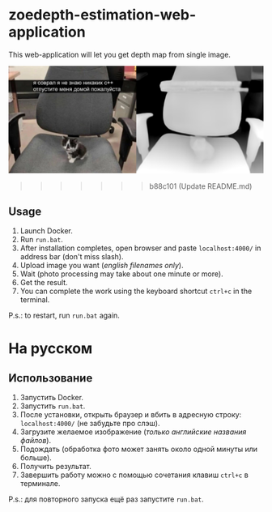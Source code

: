 # zoedepth-estimation-web-application
This web-application will let you get depth map from single image.

![alt text](https://github.com/Corvuvr/zoedepth-estimation-web-application/blob/main/src/uploads/hat.png?raw=true)
>>>>>>> b88c101 (Update README.md)
## Usage
1. Launch Docker.
2. Run `run.bat`.
3. After installation completes, open browser and paste `localhost:4000/` in address bar (don't miss slash).
4. Upload image you want (_english filenames only_).
5. Wait (photo processing may take about one minute or more).
6. Get the result.
7. You can complete the work using the keyboard shortcut `ctrl+c` in the terminal.

P.s.: to restart, run `run.bat` again.

# На русском
## Использование 
1. Запустить Docker.
2. Запустить `run.bat`.
3. После установки, открыть браузер и вбить в адресную строку: `localhost:4000/` (не забудьте про слэш).
4. Загрузите желаемое изображение (_только английские названия файлов_).
5. Подождать (обработка фото может занять около одной минуты или больше).
6. Получить результат.
7. Завершить работу можно с помощью сочетания клавиш `ctrl+c` в терминале.

P.s.: для повторного запуска ещё раз запустите `run.bat`.
